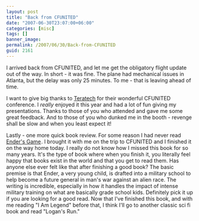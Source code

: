 ```yaml
---
layout: post
title: "Back from CFUNITED"
date: "2007-06-30T23:07:00+06:00"
categories: [misc]
tags: []
banner_image: 
permalink: /2007/06/30/Back-from-CFUNITED
guid: 2161
---
```


I arrived back from CFUNITED, and let me get the obligatory flight update out of the way. In short - it was fine. The plane had mechanical issues in Atlanta, but the delay was only 25 minutes. To me - that is leaving ahead of time.

I want to give big thanks to <a href="http://www.teratech.com">Teratech</a> for their wonderful CFUNITED conference. I <i>really</i> enjoyed it this year and had a lot of fun giving my presentations. Thanks to those of you who attended and gave me some great feedback. And to those of you who dunked me in the booth - revenge shall be slow and when you least expect it!

Lastly - one more quick book review. For some reason I had never read <a href="http://www.amazon.com/gp/product/0812550706?ie=UTF8&tag=raymondcamden-20&linkCode=as2&camp=1789&creative=9325&creativeASIN=0812550706">Ender's Game</a><img src="http://www.assoc-amazon.com/e/ir?t=raymondcamden-20&l=as2&o=1&a=0812550706" width="1" height="1" border="0" alt="" style="border:none !important; margin:0px !important;" />. I brought it with me on the trip to CFUNITED and I finished it on the way home today. I really do not know how I missed this book for so many years. It's the type of book where when you finish it, you literally feel happy that books exist in the world and that you get to read them. Has anyone else ever felt like that after finishing a good book? The basic premise is that Ender, a very young child, is drafted into a military school to help become a future general in man's war against an alien race. The writing is incredible, especially in how it handles the impact of intense military training on what are basically grade school kids. Definitely pick it up if you are looking for a good read. Now that I've finished this book, and with me reading "I Am Legend" before that, I think I'll go to another classic sci fi book and read "Logan's Run."